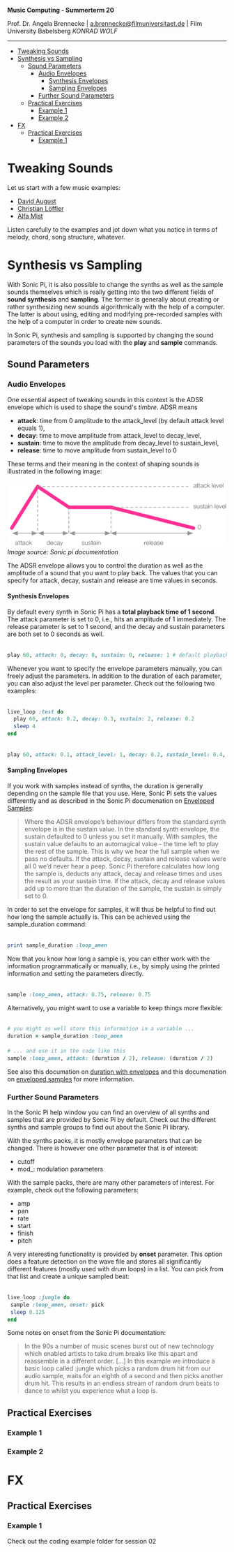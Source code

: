 <!-- ---  
title: Music Computing
author: Angela Brennecke
affiliation: Film University Babelsberg KONRAD WOLF
date: Summer term 20
---   -->
**Music Computing - Summerterm 20**

Prof. Dr. Angela Brennecke | a.brennecke@filmuniversitaet.de | Film University Babelsberg *KONRAD WOLF*

--- 

- [Tweaking Sounds](#tweaking-sounds)
- [Synthesis vs Sampling](#synthesis-vs-sampling)
  - [Sound Parameters](#sound-parameters)
    - [Audio Envelopes](#audio-envelopes)
      - [Synthesis Envelopes](#synthesis-envelopes)
      - [Sampling Envelopes](#sampling-envelopes)
    - [Further Sound Parameters](#further-sound-parameters)
  - [Practical Exercises](#practical-exercises)
    - [Example 1](#example-1)
    - [Example 2](#example-2)
- [FX](#fx)
  - [Practical Exercises](#practical-exercises-1)
    - [Example 1](#example-1-1)

# Tweaking Sounds

Let us start with a few music examples:

- [David August](https://www.youtube.com/watch?v=cwL_CIhS9Qs)
- [Christian Löffler](https://www.youtube.com/watch?v=OijrlItssOc)
- [Alfa Mist](https://www.youtube.com/watch?v=BVO_R8uvMhE)

Listen carefully to the examples and jot down what you notice in terms of melody, chord, song structure, whatever.


# Synthesis vs Sampling

With Sonic Pi, it is also possible to change the synths as well as the sample sounds themselves which is really getting into the two different fields of **sound synthesis** and **sampling**. The former is generally about creating or rather synthesizing new sounds algorithmically with the help of a computer. The latter is about using, editing and modifying pre-recorded samples with the help of a computer in order to create new sounds. 

In Sonic Pi, synthesis and sampling is supported by changing the sound parameters of the sounds you load with the **play** and **sample** commands. 


## Sound Parameters

### Audio Envelopes

One essential aspect of tweaking sounds in this context is the ADSR envelope which is used to shape the sound's *timbre*. ADSR means

- **attack**: time from 0 amplitude to the attack_level (by default attack level equals 1),
- **decay**: time to move amplitude from attack_level to decay_level,
- **sustain**: time to move the amplitude from decay_level to sustain_level,
- **release**: time to move amplitude from sustain_level to 0

These terms and their meaning in the context of shaping sounds is illustrated in the following image:

![drum kit extended](../assets/env-attack-decay-sustain-release.png)
*Image source: Sonic pi documentation*

The ADSR envelope allows you to control the duration as well as the amplitude of a sound that you want to play back. The values that you can specify for attack, decay, sustain and release are time values in seconds. 

#### Synthesis Envelopes

By default every synth in Sonic Pi has a **total playback time of 1 second**. The attack parameter is set to 0, i.e., hits an amplitude of 1 immediately. The release parameter is set to 1 second, and the decay and sustain parameters are both set to 0 seconds as well.


```ruby

play 60, attack: 0, decay: 0, sustain: 0, release: 1 # default playback parameters for any synth

```

Whenever you want to specify the envelope parameters manually, you can freely adjust the parameters. In addition to the duration of each parameter, you can also adjust the level per parameter. Check out the following two examples:

```ruby

live_loop :test do
  play 60, attack: 0.2, decay: 0.3, sustain: 2, release: 0.2
  sleep 4
end

```

```ruby

play 60, attack: 0.1, attack_level: 1, decay: 0.2, sustain_level: 0.4, sustain: 1, release: 0.5

```

#### Sampling Envelopes

If you work with samples instead of synths, the duration is generally depending on the sample file that you use. Here, Sonic Pi sets the values differently and as described in the Sonic Pi documenation on [Enveloped Samples](https://sonic-pi.net/tutorial.html#section-3-4):

> Where the ADSR envelope’s behaviour differs from the standard synth envelope is in the sustain value. In the standard synth envelope, the sustain defaulted to 0 unless you set it manually. With samples, the sustain value defaults to an automagical value - the time left to play the rest of the sample. This is why we hear the full sample when we pass no defaults. If the attack, decay, sustain and release values were all 0 we’d never hear a peep. Sonic Pi therefore calculates how long the sample is, deducts any attack, decay and release times and uses the result as your sustain time. If the attack, decay and release values add up to more than the duration of the sample, the sustain is simply set to 0.  

In order to set the envelope for samples, it will thus be helpful to find out how long the sample actually is. This can be achieved using the sample_duration command:

```ruby

print sample_duration :loop_amen

```

Now that you know how long a sample is, you can either work with the information programmatically or manually, i.e., by simply using the printed information and setting the parameters directly.

```ruby

sample :loop_amen, attack: 0.75, release: 0.75

```

Alternatively, you might want to use a variable to keep things more flexible:

```ruby

# you might as well store this information in a variable ... 
duration = sample_duration :loop_amen 

# ... and use it in the code like this
sample :loop_amen, attack: (duration / 2), release: (duration / 2)

```

See also this documation on [duration with envelopes](https://sonic-pi.net/tutorial.html#section-2-4) and this documenation on [enveloped samples](https://sonic-pi.net/tutorial.html#section-2-4) for more information.

### Further Sound Parameters 

In the Sonic Pi help window you can find an overview of all synths and samples that are provided by Sonic Pi by default. Check out the different synths and sample groups to find out about the Sonic Pi library. 

With the synths packs, it is mostly envelope parameters that can be changed. There is however one other parameter that is of interest:

- cutoff
- mod_: modulation parameters

With the sample packs, there are many other parameters of interest. For example, check out the following parameters:

- amp
- pan
- rate
- start
- finish
- pitch

A very interesting functionality is provided by **onset** parameter. This option does a feature detection on the wave file and stores all significantly different features (mostly used with drum loops) in a list. You can pick from that list and create a unique sampled beat:

```ruby

live_loop :jungle do
 sample :loop_amen, onset: pick
 sleep 0.125
end

```

Some notes on onset from the Sonic Pi documentation: 

> In the 90s a number of music scenes burst out of new technology which enabled artists to take drum breaks like this apart and reassemble in a different order. [...] In this example we introduce a basic loop called :jungle which picks a random drum hit from our audio sample, waits for an eighth of a second and then picks another drum hit. This results in an endless stream of random drum beats to dance to whilst you experience what a loop is.


## Practical Exercises

### Example 1

### Example 2



# FX

## Practical Exercises

### Example 1

Check out the coding example folder for session 02 